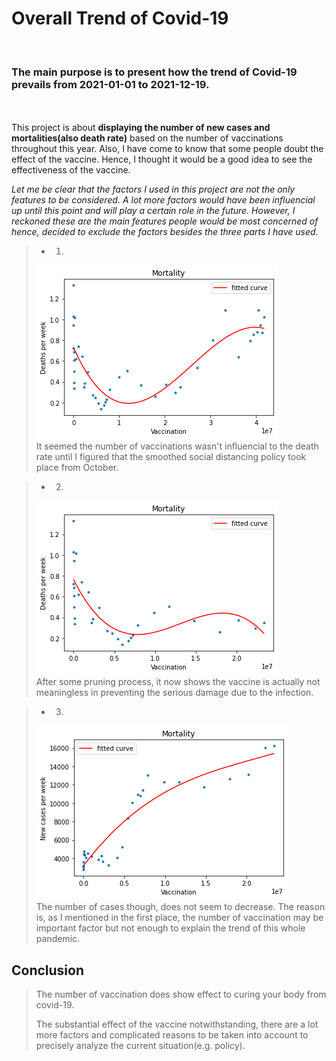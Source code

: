 # Overall Trend of Covid-19 
<br>

### The main purpose is to present how the trend of Covid-19 prevails from 2021-01-01 to 2021-12-19. ### 
<br><br>
This project is about **displaying the number of new cases and mortalities(also death rate)** based on the number of vaccinations throughout this year. Also, I have come to know that some people doubt the effect of the vaccine. Hence, I thought it would be a good idea to see the effectiveness of the vaccine.  
  
*Let me be clear that the factors I used in this project are not the only features to be considered. A lot more factors would have been influencial up until this point and will play a certain role in the future. However, I reckoned these are the main features people would be most concerned of hence, decided to exclude the factors besides the three parts I have used.*  
  
    
> - 1. 
> ![alt text](vaccination-deaths.png)<br>
> It seemed the number of vaccinations wasn't influencial to the death rate until I figured that the smoothed social distancing policy took place from October.

> - 2. 
> ![alt text](vaccination-death_2.png)<br>
> After some pruning process, it now shows the vaccine is actually not meaningless in preventing the serious damage due to the infection.

> - 3.
> ![alt text](vaccination-cases.png)<br>
> The number of cases though, does not seem to decrease. The reason is, as I mentioned in the first place, the number of vaccination may be important factor but not enough to explain the trend of this whole pandemic.

## Conclusion

> The number of vaccination does show effect to curing your body from covid-19. 
> 
> The substantial effect of the vaccine notwithstanding, there are a lot more factors and complicated reasons to be taken into account to precisely analyze the current situation(e.g. policy).